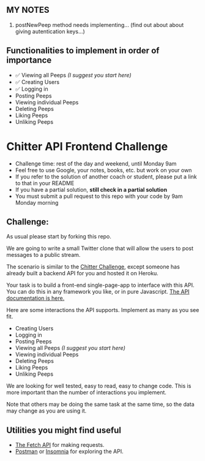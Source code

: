 ## MY NOTES
1. postNewPeep method needs implementing... (find out about about giving autentication keys...)

## Functionalities to implement in order of importance
* ✅ Viewing all Peeps *(I suggest you start here)*
* ✅ Creating Users
* ✅ Logging in
* Posting Peeps
* Viewing individual Peeps
* Deleting Peeps
* Liking Peeps
* Unliking Peeps

# Chitter API Frontend Challenge

* Challenge time: rest of the day and weekend, until Monday 9am
* Feel free to use Google, your notes, books, etc. but work on your own
* If you refer to the solution of another coach or student, please put a link to that in your README
* If you have a partial solution, **still check in a partial solution**
* You must submit a pull request to this repo with your code by 9am Monday morning

Challenge:
-------

As usual please start by forking this repo.

We are going to write a small Twitter clone that will allow the users to post messages to a public stream.

The scenario is similar to the [Chitter Challenge](https://github.com/makersacademy/chitter-challenge), except someone has already built a backend API for you and hosted it on Heroku.

Your task is to build a front-end single-page-app to interface with this API. You can do this in any framework you like, or in pure Javascript. [The API documentation is here.](https://github.com/makersacademy/chitter_api_backend)

Here are some interactions the API supports. Implement as many as you see fit.

* Creating Users
* Logging in
* Posting Peeps
* Viewing all Peeps *(I suggest you start here)*
* Viewing individual Peeps
* Deleting Peeps
* Liking Peeps
* Unliking Peeps

We are looking for well tested, easy to read, easy to change code. This is more important than the number of interactions you implement.

Note that others may be doing the same task at the same time, so the data may change as you are using it.

## Utilities you might find useful

* [The Fetch API](https://developer.mozilla.org/en-US/docs/Web/API/Fetch_API/Using_Fetch) for making requests.
* [Postman](https://www.getpostman.com/) or [Insomnia](https://insomnia.rest/) for exploring the API.
